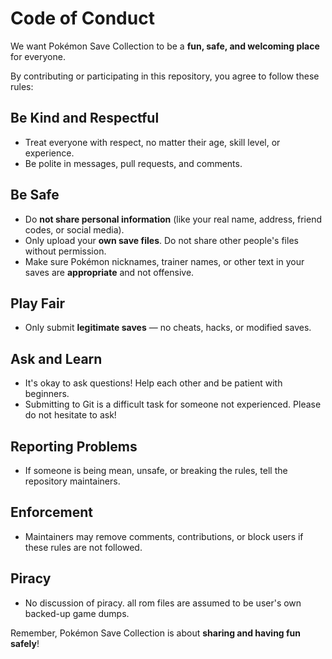 # Code of Conduct

We want Pokémon Save Collection to be a **fun, safe, and welcoming place** for everyone.

By contributing or participating in this repository, you agree to follow these rules:

## Be Kind and Respectful
- Treat everyone with respect, no matter their age, skill level, or experience.  
- Be polite in messages, pull requests, and comments.  

## Be Safe
- Do **not share personal information** (like your real name, address, friend codes, or social media).  
- Only upload your **own save files**. Do not share other people's files without permission.  
- Make sure Pokémon nicknames, trainer names, or other text in your saves are **appropriate** and not offensive.  

## Play Fair
- Only submit **legitimate saves** — no cheats, hacks, or modified saves.  

## Ask and Learn
- It's okay to ask questions! Help each other and be patient with beginners.
- Submitting to Git is a difficult task for someone not experienced. Please do not hesitate to ask!

## Reporting Problems
- If someone is being mean, unsafe, or breaking the rules, tell the repository maintainers.  

## Enforcement
- Maintainers may remove comments, contributions, or block users if these rules are not followed.

## Piracy
- No discussion of piracy. all rom files are assumed to be user's own backed-up game dumps.

Remember, Pokémon Save Collection is about **sharing and having fun safely**!

